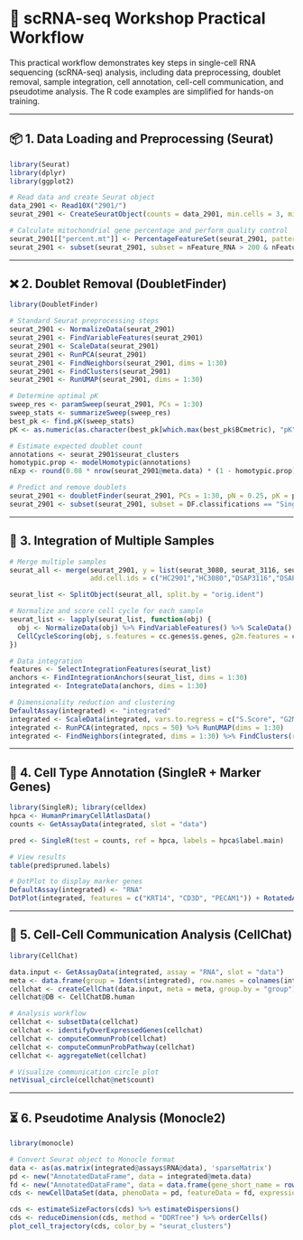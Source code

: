
# 🧬 scRNA-seq Workshop Practical Workflow

This practical workflow demonstrates key steps in single-cell RNA sequencing (scRNA-seq) analysis, including data preprocessing, doublet removal, sample integration, cell annotation, cell-cell communication, and pseudotime analysis. The R code examples are simplified for hands-on training.

---

## 📦 1. Data Loading and Preprocessing (Seurat)

```r
library(Seurat)
library(dplyr)
library(ggplot2)

# Read data and create Seurat object
data_2901 <- Read10X("2901/")
seurat_2901 <- CreateSeuratObject(counts = data_2901, min.cells = 3, min.features = 200)

# Calculate mitochondrial gene percentage and perform quality control
seurat_2901[["percent.mt"]] <- PercentageFeatureSet(seurat_2901, pattern = "^MT-")
seurat_2901 <- subset(seurat_2901, subset = nFeature_RNA > 200 & nFeature_RNA < 5000 & percent.mt < 30)
```

---

## ❌ 2. Doublet Removal (DoubletFinder)

```r
library(DoubletFinder)

# Standard Seurat preprocessing steps
seurat_2901 <- NormalizeData(seurat_2901)
seurat_2901 <- FindVariableFeatures(seurat_2901)
seurat_2901 <- ScaleData(seurat_2901)
seurat_2901 <- RunPCA(seurat_2901)
seurat_2901 <- FindNeighbors(seurat_2901, dims = 1:30)
seurat_2901 <- FindClusters(seurat_2901)
seurat_2901 <- RunUMAP(seurat_2901, dims = 1:30)

# Determine optimal pK
sweep_res <- paramSweep(seurat_2901, PCs = 1:30)
sweep_stats <- summarizeSweep(sweep_res)
best_pk <- find.pK(sweep_stats)
pK <- as.numeric(as.character(best_pk[which.max(best_pk$BCmetric), "pK"]))

# Estimate expected doublet count
annotations <- seurat_2901$seurat_clusters
homotypic.prop <- modelHomotypic(annotations)
nExp <- round(0.08 * nrow(seurat_2901@meta.data) * (1 - homotypic.prop))

# Predict and remove doublets
seurat_2901 <- doubletFinder(seurat_2901, PCs = 1:30, pN = 0.25, pK = pK, nExp = nExp)
seurat_2901 <- subset(seurat_2901, subset = DF.classifications == "Singlet")
```

---

## 🔗 3. Integration of Multiple Samples

```r
# Merge multiple samples
seurat_all <- merge(seurat_2901, y = list(seurat_3080, seurat_3116, seurat_3138),
                    add.cell.ids = c("HC2901","HC3080","DSAP3116","DSAP3138"))

seurat_list <- SplitObject(seurat_all, split.by = "orig.ident")

# Normalize and score cell cycle for each sample
seurat_list <- lapply(seurat_list, function(obj) {
  obj <- NormalizeData(obj) %>% FindVariableFeatures() %>% ScaleData()
  CellCycleScoring(obj, s.features = cc.genes$s.genes, g2m.features = cc.genes$g2m.genes)
})

# Data integration
features <- SelectIntegrationFeatures(seurat_list)
anchors <- FindIntegrationAnchors(seurat_list, dims = 1:30)
integrated <- IntegrateData(anchors, dims = 1:30)

# Dimensionality reduction and clustering
DefaultAssay(integrated) <- "integrated"
integrated <- ScaleData(integrated, vars.to.regress = c("S.Score", "G2M.Score", "percent.mt"))
integrated <- RunPCA(integrated, npcs = 50) %>% RunUMAP(dims = 1:30)
integrated <- FindNeighbors(integrated, dims = 1:30) %>% FindClusters(resolution = 0.3)
```

---

## 🧾 4. Cell Type Annotation (SingleR + Marker Genes)

```r
library(SingleR); library(celldex)
hpca <- HumanPrimaryCellAtlasData()
counts <- GetAssayData(integrated, slot = "data")

pred <- SingleR(test = counts, ref = hpca, labels = hpca$label.main)

# View results
table(pred$pruned.labels)

# DotPlot to display marker genes
DefaultAssay(integrated) <- "RNA"
DotPlot(integrated, features = c("KRT14", "CD3D", "PECAM1")) + RotatedAxis()
```

---

## 🔁 5. Cell-Cell Communication Analysis (CellChat)

```r
library(CellChat)

data.input <- GetAssayData(integrated, assay = "RNA", slot = "data")
meta <- data.frame(group = Idents(integrated), row.names = colnames(integrated))
cellchat <- createCellChat(data.input, meta = meta, group.by = "group")
cellchat@DB <- CellChatDB.human

# Analysis workflow
cellchat <- subsetData(cellchat)
cellchat <- identifyOverExpressedGenes(cellchat)
cellchat <- computeCommunProb(cellchat)
cellchat <- computeCommunProbPathway(cellchat)
cellchat <- aggregateNet(cellchat)

# Visualize communication circle plot
netVisual_circle(cellchat@net$count)
```

---

## ⏳ 6. Pseudotime Analysis (Monocle2)

```r
library(monocle)

# Convert Seurat object to Monocle format
data <- as(as.matrix(integrated@assays$RNA@data), 'sparseMatrix')
pd <- new("AnnotatedDataFrame", data = integrated@meta.data)
fd <- new("AnnotatedDataFrame", data = data.frame(gene_short_name = rownames(data)))
cds <- newCellDataSet(data, phenoData = pd, featureData = fd, expressionFamily = negbinomial.size())

cds <- estimateSizeFactors(cds) %>% estimateDispersions()
cds <- reduceDimension(cds, method = "DDRTree") %>% orderCells()
plot_cell_trajectory(cds, color_by = "seurat_clusters")
```
